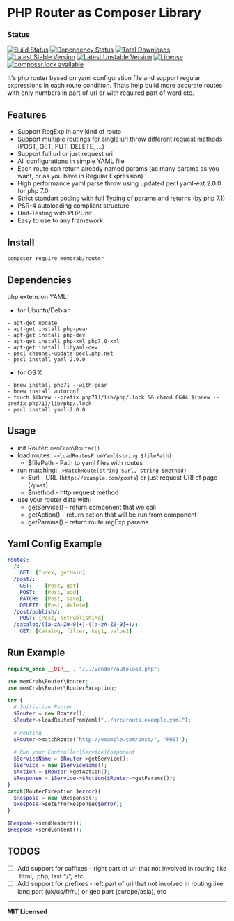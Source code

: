 PHP Router as Composer Library 
==========================
### Status
[![Build Status](https://travis-ci.org/noonehos/router.svg?branch=master)](https://travis-ci.org/noonehos/router)
[![Dependency Status](https://www.versioneye.com/user/projects/588f90c1760ce6003a4ea676/badge.svg?style=flat-square)](https://www.versioneye.com/user/projects/588f90c1760ce6003a4ea676)
[![Total Downloads](https://poser.pugx.org/memcrab/router/downloads)](https://packagist.org/packages/memcrab/router)
[![Latest Stable Version](https://poser.pugx.org/memcrab/router/version)](https://packagist.org/packages/memcrab/router)
[![Latest Unstable Version](https://poser.pugx.org/memcrab/router/v/unstable)](//packagist.org/packages/memcrab/router)
[![License](https://poser.pugx.org/memcrab/router/license)](https://packagist.org/packages/memcrab/router)
[![composer.lock available](https://poser.pugx.org/memcrab/router/composerlock)](https://packagist.org/packages/memcrab/router)


It's php router based on yaml configuration file and support regular expressions in each route condition. 
Thats help build more accurate routes with only numbers in part of url or with required part of word etc.

Features
--------

* Support RegExp in any kind of route
* Support multiple routings for single url throw different request methods (POST, GET, PUT, DELETE, ...)
* Support full url or just request uri
* All configurations in simple YAML file
* Each route can return already named params (as many params as you want, or as you have in Regular Expression)
* High performance yaml parse throw using updated pecl yaml-ext 2.0.0 for php 7.0
* Strict standart coding with full Typing of params and returns (by php 7.1)
* PSR-4 autoloading compliant structure
* Unit-Testing with PHPUnit
* Easy to use to any framework

Install
--------
```composer require memcrab/router```

Dependencies
--------
php extension YAML:
- for Ubuntu/Debian 
```
- apt-get update
- apt-get install php-pear
- apt-get install php-dev
- apt-get install php-xml php7.0-xml
- apt-get install libyaml-dev
- pecl channel-update pecl.php.net
- pecl install yaml-2.0.0
```
- for OS X
```
- brew install php71 --with-pear
- brew install autoconf
- touch $(brew --prefix php71)/lib/php/.lock && chmod 0644 $(brew --prefix php71)/lib/php/.lock
- pecl install yaml-2.0.0
```

Usage
--------
- init Router: `memCrab\Router()`
- load routes: `->loadRoutesFromYaml(string $filePath)`
	- $filePath - Path to yaml files with routes
- run matching: `->matchRoute(string $url, string $method)`
	- $url - URL (`http://example.com/posts`) or just request URI of page (`/post`)
	- $method - http request method
- use your router data with:
	- getService() - return component that we call
	- getAction() - return action that will be run from component
	- getParams() - return route regExp params

Yaml Config Example
--------
```yaml
routes:
  /:
    GET: [Index, getMain]
  /post/:
    GET:    [Post, get]
    POST:   [Post, add]
    PATCH:  [Post, save]
    DELETE: [Post, delete]
  /post/publish/:
    POST: [Post, setPublishing]
  /catalog/([a-zA-Z0-9]+)-([a-zA-Z0-9]+)/: 
    GET: [Catalog, filter, key1, value1]
```


Run Example
--------
```php
require_once __DIR__ . "/../vendor/autoload.php";

use memCrab\Router\Router;
use memCrab\Router\RouterException;

try {
  # Initialize Router
  $Router = new Router();
  $Router->loadRoutesFromYaml("../src/routs.example.yaml");
  
  # Routing
  $Router->matchRoute("http://example.com/post/", "POST");    
  
  # Run your Controller|Service|Component
  $ServiceName = $Router->getService();
  $Service = new $ServiceName();
  $Action = $Router->getAction();
  $Response = $Service->$Action($Router->getParams());
}
catch(RouterException $error){
  $Respose = new \Response();
  $Respose->setErrorResponse($error);
}

$Respose->sendHeaders();
$Respose->sendContent();
```

## TODOS

- [ ] Add support for suffixes - right part of uri that not involved in routing like .html, .php, last "/", etc
- [ ] Add support for prefixes - left part of uri that not involved in routing like lang part (uk/us/fr/ru) or geo part (europe/asia), etc

---
**MIT Licensed**
